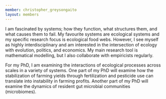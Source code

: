 ```yaml
---
member: christopher_greysongaito
layout: members
---
```


I am fascinated by systems; how they function, what structures them, and 
what causes them to fail. My favourite systems are ecological systems 
and my specific research focus is ecological food webs. However, I see 
myself as highly interdisciplinary and am interested in the intersection 
of ecology with evolution, politics, and economics. My main research 
tool is mathematical modelling, but I also collaborate with empiricists 
regularly.

 For my PhD, I am examining the interactions of ecological processes 
across scales in a variety of systems. One part of my PhD will examine 
how the stabilization of farming yields through fertilization and 
pesticide use can translate into instability in farming profits. Another 
part of my PhD will examine the dynamics of resident gut microbial 
communities (microbiomes).
